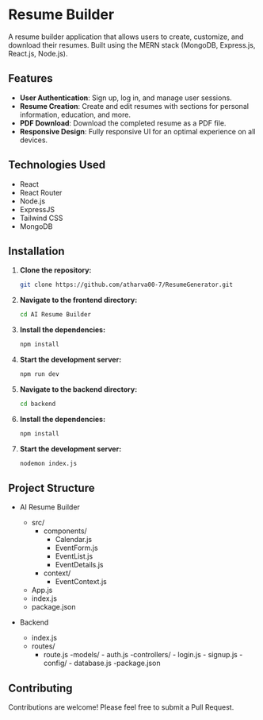 # Resume Builder

A resume builder application that allows users to create, customize, and download their resumes. Built using the MERN stack (MongoDB, Express.js, React.js, Node.js).

## Features

- **User Authentication**: Sign up, log in, and manage user sessions.
- **Resume Creation**: Create and edit resumes with sections for personal information, education, and more.
- **PDF Download**: Download the completed resume as a PDF file.
- **Responsive Design**: Fully responsive UI for an optimal experience on all devices.

## Technologies Used

- React
- React Router
- Node.js
- ExpressJS
- Tailwind CSS
- MongoDB

## Installation

1. **Clone the repository:**
   ```bash
   git clone https://github.com/atharva00-7/ResumeGenerator.git

2. **Navigate to the frontend directory:**
   ```bash
   cd AI Resume Builder

3. **Install the dependencies:**
   ```bash
   npm install

4. **Start the development server:**
   ```bash
   npm run dev

5. **Navigate to the backend directory:**
   ```bash
   cd backend

6. **Install the dependencies:**
   ```bash
   npm install

7. **Start the development server:**
   ```bash
   nodemon index.js
   
## Project Structure
   - AI Resume Builder
      - src/
         - components/
            - Calendar.js
            - EventForm.js
            - EventList.js
            - EventDetails.js
         - context/
            - EventContext.js
      - App.js
      - index.js
      - package.json
      
   - Backend
      - index.js
      - routes/
           - route.js
      -models/
            - auth.js
      -controllers/
            - login.js
            - signup.js
      -config/
            - database.js
      -package.json 
      
## Contributing

Contributions are welcome! Please feel free to submit a Pull Request.


  


